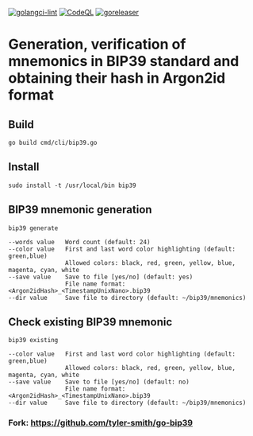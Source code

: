 [![golangci-lint](https://github.com/everstake/go-bip39/actions/workflows/golangci-lint.yaml/badge.svg)](https://github.com/everstake/go-bip39/actions/workflows/golangci-lint.yaml)    [![CodeQL](https://github.com/everstake/go-bip39/actions/workflows/codeql.yml/badge.svg)](https://github.com/everstake/go-bip39/actions/workflows/codeql.yml)   [![goreleaser](https://github.com/everstake/go-bip39/actions/workflows/goreleaser.yml/badge.svg)](https://github.com/everstake/go-bip39/actions/workflows/goreleaser.yml)

# Generation, verification of mnemonics in BIP39 standard and obtaining their hash in Argon2id format

## Build
    go build cmd/cli/bip39.go

## Install
    sudo install -t /usr/local/bin bip39

## BIP39 mnemonic generation
    bip39 generate

    --words value   Word count (default: 24)
    --color value   First and last word color highlighting (default: green,blue)
                    Allowed colors: black, red, green, yellow, blue, magenta, cyan, white
    --save value    Save to file [yes/no] (default: yes)
                    File name format: <Argon2idHash>_<TimestampUnixNano>.bip39
    --dir value     Save file to directory (default: ~/bip39/mnemonics)


## Check existing BIP39 mnemonic
    bip39 existing

    --color value   First and last word color highlighting (default: green,blue)
                    Allowed colors: black, red, green, yellow, blue, magenta, cyan, white
    --save value    Save to file [yes/no] (default: no)
                    File name format: <Argon2idHash>_<TimestampUnixNano>.bip39
    --dir value     Save file to directory (default: ~/bip39/mnemonics)


### Fork: https://github.com/tyler-smith/go-bip39
